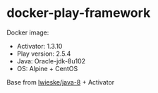 # docker-play-framework

Docker image:
* Activator: 1.3.10
* Play version: 2.5.4
* Java: Oracle-jdk-8u102
* OS: Alpine + CentOS

Base from [lwieske/java-8](https://hub.docker.com/r/lwieske/java-8/) + Activator
